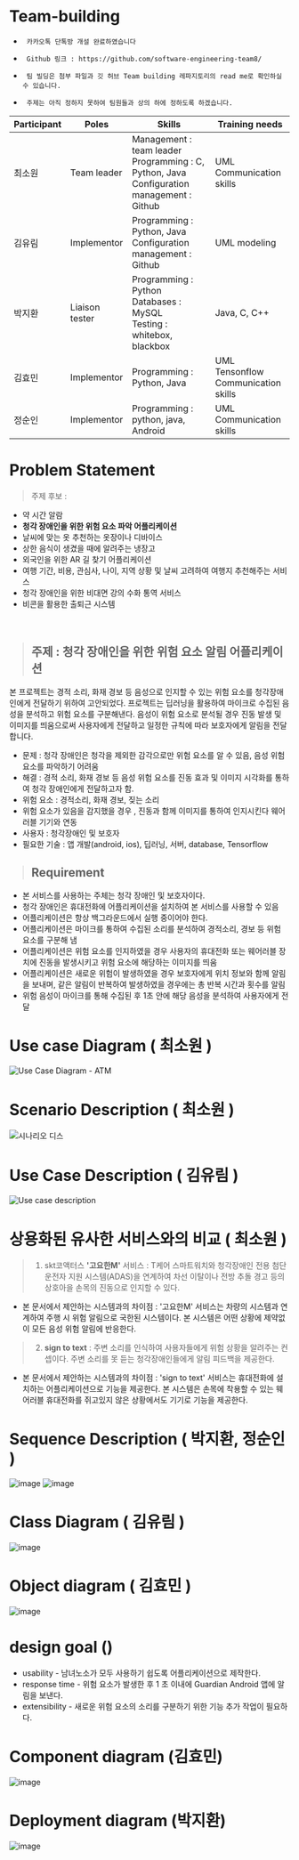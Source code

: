 # Team-building

-      카카오톡 단톡방 개설 완료하였습니다

-      Github 링크 : https://github.com/software-engineering-team8/

-      팀 빌딩은 첨부 파일과 깃 허브 Team building 레파지토리의 read me로 확인하실 수 있습니다.

-      주제는 아직 정하지 못하여 팀원들과 상의 하에 정하도록 하겠습니다.

|Participant|Poles|Skills|Training needs|
|-----------|-----|------|--------------|
|최소원|Team leader|Management : team leader<br>Programming : C, Python, Java<br>Configuration management : Github|UML<br>Communication skills|
|김유림|Implementor|Programming : Python, Java<br>Configuration management : Github|UML modeling|
|박지환|Liaison<br>tester|Programming : Python<br>Databases : MySQL<br>Testing : whitebox, blackbox|Java, C, C++|
|김효민|Implementor|Programming : Python, Java|UML<br>Tensonflow<br>Communication skills|
|정순인|Implementor|Programming : python, java, Android|UML<br>Communication skills|

# Problem Statement

> 주제 후보 : 
* 약 시간 알람
* **청각 장애인을 위한 위험 요소 파악 어플리케이션**
* 날씨에 맞는 옷 추천하는 옷장이나 디바이스
* 상한 음식이 생겼을 때에 알려주는 냉장고
* 외국인을 위한 AR 길 찾기 어플리케이션
* 여행 기간, 비용, 관심사, 나이, 지역 상황 및 날씨 고려하여 여행지 추천해주는 서비스
* 청각 장애인을 위한 비대면 강의 수화 통역 서비스
* 비콘을 활용한 출퇴근 시스템
<br>

> ## 주제 : 청각 장애인을 위한 위험 요소 알림 어플리케이션
본 프로젝트는 경적 소리, 화재 경보 등 음성으로 인지할 수 있는 위험 요소를 청각장애인에게 전달하기 위하여 고안되었다. 프로젝트는 딥러닝을 활용하여 마이크로 수집된 음성을 분석하고 위험 요소를 구분해낸다. 음성이 위험 요소로 분석될 경우 진동 발생 및 이미지를 띄움으로써 사용자에게 전달하고 일정한 규칙에 따라 보호자에게 알림을 전달합니다.
- 문제 : 청각 장애인은 청각을 제외한 감각으로만 위험 요소를 알 수 있음, 음성 위험 요소를 파악하기 어려움
- 해결 : 경적 소리, 화재 경보 등 음성 위험 요소를 진동 효과 및 이미지 시각화를 통하여 청각 장애인에게 전달하고자 함.
- 위험 요소 : 경적소리, 화재 경보, 짖는 소리
- 위험 요소가 있음을 감지했을 경우 , 진동과 함께 이미지를 통하여 인지시킨다
					웨어러블 기기와 연동
- 사용자 : 청각장애인 및 보호자
- 필요한 기술 : 앱 개발(android, ios), 딥러닝, 서버, database, Tensorflow

> ## Requirement
-	본 서비스를 사용하는 주체는 청각 장애인 및 보호자이다.
-	청각 장애인은 휴대전화에 어플리케이션을 설치하여 본 서비스를 사용할 수 있음
-	어플리케이션은 항상 백그라운드에서 실행 중이어야 한다.
-	어플리케이션은 마이크를 통하여 수집된 소리를 분석하여 경적소리, 경보 등 위험 요소를 구분해 냄
-	어플리케이션은 위험 요소를 인지하였을 경우 사용자의 휴대전화 또는 웨어러블 장치에 진동을 발생시키고 위험 요소에 해당하는 이미지를 띄움
-	어플리케이션은 새로운 위험이 발생하였을 경우 보호자에게 위치 정보와 함께 알림을 보내며, 같은 알림이 반복하여 발생하였을 경우에는 총 반복 시간과 횟수를 알림
-	위험 음성이 마이크를 통해 수집된 후 1초 안에 해당 음성을 분석하여 사용자에게 전달


# Use case Diagram ( 최소원 )
![Use Case Diagram - ATM](https://user-images.githubusercontent.com/48286887/95674300-34bd3500-0bea-11eb-835b-dcf4e1a419c2.jpg)

# Scenario Description ( 최소원 )
![시나리오 디스](https://user-images.githubusercontent.com/48286887/95674721-1573d700-0bed-11eb-87a2-28bab9caa1dc.JPG)

# Use Case Description ( 김유림 )
![Use case description](https://user-images.githubusercontent.com/48286887/93861737-f96ecb00-fcfb-11ea-96bb-1f98bb655dd7.PNG)

# 상용화된 유사한 서비스와의 비교 ( 최소원 )
> 1. skt코액터스 **'고요한M'** 서비스 : T케어 스마트워치와 청각장애인 전용 첨단 운전자 지원 시스템(ADAS)을 연계하여 차선 이탈이나 전방 추돌 경고 등의 상호아을 손목의 진동으로 인지할 수 있다. 
* 본 문서에서 제안하는 시스템과의 차이점 : '고요한M' 서비스는 차량의 시스템과 연계하여 주행 시 위험 알림으로 국한된 시스템이다. 본 시스템은 어떤 상황에 제약없이 모든 음성 위험 알림에 반응한다.

> 2. **sign to text** : 주변 소리를 인식하여 사용자들에게 위험 상황을 알려주는 컨셉이다. 주변 소리를 못 듣는 청각장애인들에게 알림 피드백을 제공한다.
* 본 문서에서 제안하는 시스템과의 차이점 : 'sign to text' 서비스는 휴대전화에 설치하는 어플리케이션으로 기능을 제공한다. 본 시스템은 손목에 착용할 수 있는 웨어러블 휴대전화를 쥐고있지 않은 상황에서도 기기로 기능을 제공한다.
# Sequence Description ( 박지환, 정순인 )
![image](https://user-images.githubusercontent.com/48286887/95866906-77763d00-0da3-11eb-94d1-16fac5ad26b3.png)
![image](https://user-images.githubusercontent.com/48286887/95866965-8a890d00-0da3-11eb-9f8f-ecaa0930f7f9.png)


# Class Diagram ( 김유림 )
![image](https://user-images.githubusercontent.com/48286887/100543098-805a9980-3291-11eb-9414-aa295bb3b52d.png)

# Object diagram ( 김효민 )
![image](https://user-images.githubusercontent.com/48286887/95867012-9bd21980-0da3-11eb-9eb6-d38b7c340383.png)

# design goal ()
 - usability - 남녀노소가 모두 사용하기 쉽도록 어플리케이션으로 제작한다.
 - response time - 위험 요소가 발생한 후 1 초 이내에 Guardian Android 앱에 알림을 보낸다.
 - extensibility - 새로운 위험 요소의 소리를 구분하기 위한 기능 추가 작업이 필요하다.

# Component diagram (김효민)
![image](https://user-images.githubusercontent.com/48286887/100620975-676de900-3362-11eb-8632-8b877f913986.png)

# Deployment diagram (박지환)
![image](https://user-images.githubusercontent.com/48286887/100625346-be29f180-3367-11eb-9b94-99ddc6035cea.png)
